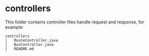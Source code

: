 # controllers

This folder contains controller files handle request and response, for example:

```
controllers
│   RouteController.java   
│   BusController.java
│   README.md
```